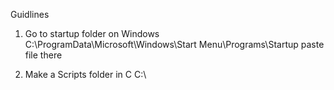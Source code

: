 Guidlines 
1. Go to startup folder on Windows
C:\ProgramData\Microsoft\Windows\Start Menu\Programs\Startup
paste file there

2. Make a Scripts folder in C
C:\
